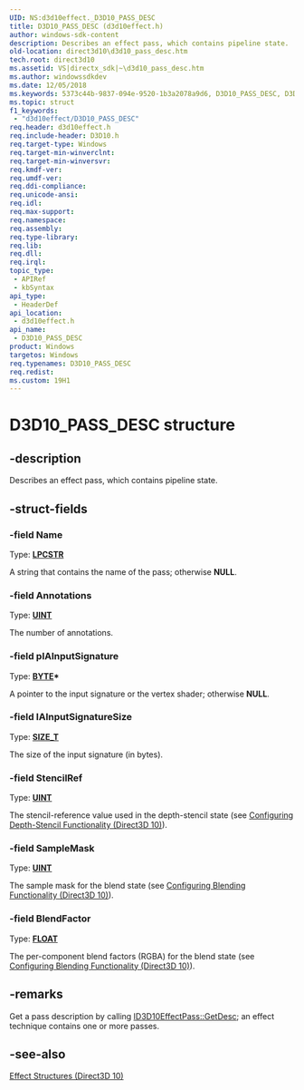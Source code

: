 ```yaml
---
UID: NS:d3d10effect._D3D10_PASS_DESC
title: D3D10_PASS_DESC (d3d10effect.h)
author: windows-sdk-content
description: Describes an effect pass, which contains pipeline state.
old-location: direct3d10\d3d10_pass_desc.htm
tech.root: direct3d10
ms.assetid: VS|directx_sdk|~\d3d10_pass_desc.htm
ms.author: windowssdkdev
ms.date: 12/05/2018
ms.keywords: 5373c44b-9837-094e-9520-1b3a2078a9d6, D3D10_PASS_DESC, D3D10_PASS_DESC structure [Direct3D 10], d3d10effect/D3D10_PASS_DESC, direct3d10.d3d10_pass_desc
ms.topic: struct
f1_keywords: 
 - "d3d10effect/D3D10_PASS_DESC"
req.header: d3d10effect.h
req.include-header: D3D10.h
req.target-type: Windows
req.target-min-winverclnt: 
req.target-min-winversvr: 
req.kmdf-ver: 
req.umdf-ver: 
req.ddi-compliance: 
req.unicode-ansi: 
req.idl: 
req.max-support: 
req.namespace: 
req.assembly: 
req.type-library: 
req.lib: 
req.dll: 
req.irql: 
topic_type:
 - APIRef
 - kbSyntax
api_type:
 - HeaderDef
api_location:
 - d3d10effect.h
api_name:
 - D3D10_PASS_DESC
product: Windows
targetos: Windows
req.typenames: D3D10_PASS_DESC
req.redist: 
ms.custom: 19H1
---
```


# D3D10_PASS_DESC structure


## -description


Describes an effect pass, which contains pipeline state.


## -struct-fields




### -field Name

Type: <b><a href="https://docs.microsoft.com/windows/desktop/WinProg/windows-data-types">LPCSTR</a></b>

A string that contains the name of the pass; otherwise <b>NULL</b>.


### -field Annotations

Type: <b><a href="https://docs.microsoft.com/windows/desktop/WinProg/windows-data-types">UINT</a></b>

The number of annotations.


### -field pIAInputSignature

Type: <b><a href="https://docs.microsoft.com/windows/desktop/WinProg/windows-data-types">BYTE</a>*</b>

A pointer to the input signature or the vertex shader; otherwise <b>NULL</b>.


### -field IAInputSignatureSize

Type: <b><a href="https://docs.microsoft.com/windows/desktop/WinProg/windows-data-types">SIZE_T</a></b>

The size of the input signature (in bytes).


### -field StencilRef

Type: <b><a href="https://docs.microsoft.com/windows/desktop/WinProg/windows-data-types">UINT</a></b>

The stencil-reference value used in the depth-stencil state (see <a href="https://docs.microsoft.com/windows/desktop/direct3d11/d3d10-graphics-programming-guide-depth-stencil">Configuring Depth-Stencil Functionality (Direct3D 10)</a>).


### -field SampleMask

Type: <b><a href="https://docs.microsoft.com/windows/desktop/WinProg/windows-data-types">UINT</a></b>

The sample mask for the blend state (see <a href="https://docs.microsoft.com/windows/desktop/direct3d11/d3d10-graphics-programming-guide-blend-state">Configuring Blending Functionality (Direct3D 10)</a>).


### -field BlendFactor

Type: <b><a href="https://docs.microsoft.com/windows/desktop/WinProg/windows-data-types">FLOAT</a></b>

The per-component blend factors (RGBA) for the blend state (see <a href="https://docs.microsoft.com/windows/desktop/direct3d11/d3d10-graphics-programming-guide-blend-state">Configuring Blending Functionality (Direct3D 10)</a>).


## -remarks



Get a pass description by calling <a href="https://docs.microsoft.com/windows/desktop/api/d3d10effect/nf-d3d10effect-id3d10effectpass-getdesc">ID3D10EffectPass::GetDesc</a>; an effect technique contains one or more passes.




## -see-also




<a href="https://docs.microsoft.com/windows/desktop/direct3d10/d3d10-graphics-reference-effect-structures">Effect Structures (Direct3D 10)</a>
 

 

